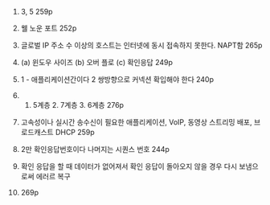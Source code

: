 1. 3, 5 259p
2. 웰 노운 포트 252p
3. 글로벌 IP 주소 수 이상의 호스트는 인터넷에 동시 접속하지 못한다.  NAPT함 265p
4. (a) 윈도우 사이즈 (b) 오버 플로 (c) 확인응답 249p

5. 1 - 애플리케이션간이다 2 쌍방향으로 커넥션 확입해야 한다 240p

6. 1. 5계층 2. 7계층 3. 6계층 276p

7. 고속성이나 실시간 송수신이 필요한 애플리케이션, VoIP, 동영상 스트리밍 배포, 브로드캐스트 DHCP 259p

8. 2만 확인응답번호이다 나머지는 시퀀스 번호 244p

9. 확인 응답을 할 때 데이터가 없어져서 확인 응답이 돌아오지 않을 경우 다시 보냄으로써 에러르 복구

10. 269p